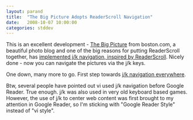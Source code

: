 ```yaml
---
layout: parand
title:  "The Big Picture Adopts ReaderScroll Navigation"
date:   2008-10-07 10:00:00
categories: stddev
---
```

This is an excellent development - [The Big Picture](/web/20101222040959/http://www.boston.com/bigpicture/) from boston.com, a beautiful photo blog and one of the big reasons for putting ReaderScroll together, has [implemented j/k navigation, inspired by ReaderScroll](/web/20101222040959/http://www.boston.com/bigpicture/2008/10/a_quick_note_1.html). Nicely done - now you can navigate the pictures via the j/k keys.

One down, many more to go. First step towards [j/k navigation everywhere](/web/20101222040959/http://parand.com/say/index.php/2006/12/08/google-reader-interface-everywhere/).

Btw, several people have pointed out vi used j/k navigation before Google Reader. True enough. j/k was also used in very old keyboard based games. However, the use of j/k to center web content was first brought to my attention in Google Reader, so I'm sticking with "Google Reader Style" instead of "vi style".
